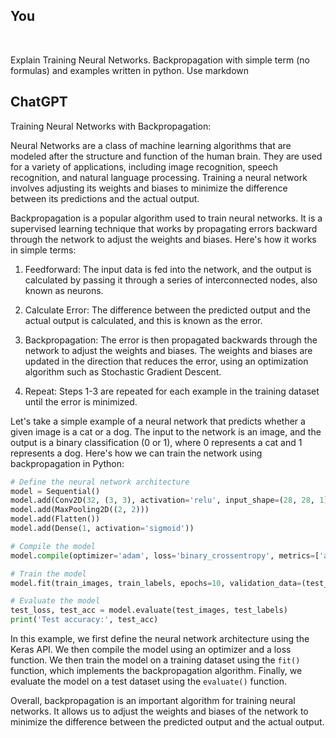 You
---

 

Explain Training Neural Networks. Backpropagation with simple term (no formulas) and examples written in python. Use markdown

ChatGPT
-------

Training Neural Networks with Backpropagation:

Neural Networks are a class of machine learning algorithms that are modeled after the structure and function of the human brain. They are used for a variety of applications, including image recognition, speech recognition, and natural language processing. Training a neural network involves adjusting its weights and biases to minimize the difference between its predictions and the actual output.

Backpropagation is a popular algorithm used to train neural networks. It is a supervised learning technique that works by propagating errors backward through the network to adjust the weights and biases. Here's how it works in simple terms:

1.  Feedforward: The input data is fed into the network, and the output is calculated by passing it through a series of interconnected nodes, also known as neurons.

2.  Calculate Error: The difference between the predicted output and the actual output is calculated, and this is known as the error.

3.  Backpropagation: The error is then propagated backwards through the network to adjust the weights and biases. The weights and biases are updated in the direction that reduces the error, using an optimization algorithm such as Stochastic Gradient Descent.

4.  Repeat: Steps 1-3 are repeated for each example in the training dataset until the error is minimized.


Let's take a simple example of a neural network that predicts whether a given image is a cat or a dog. The input to the network is an image, and the output is a binary classification (0 or 1), where 0 represents a cat and 1 represents a dog. Here's how we can train the network using backpropagation in Python:

```python
# Define the neural network architecture
model = Sequential()
model.add(Conv2D(32, (3, 3), activation='relu', input_shape=(28, 28, 1)))
model.add(MaxPooling2D((2, 2)))
model.add(Flatten())
model.add(Dense(1, activation='sigmoid'))

# Compile the model
model.compile(optimizer='adam', loss='binary_crossentropy', metrics=['accuracy'])

# Train the model
model.fit(train_images, train_labels, epochs=10, validation_data=(test_images, test_labels))

# Evaluate the model
test_loss, test_acc = model.evaluate(test_images, test_labels)
print('Test accuracy:', test_acc)
```

In this example, we first define the neural network architecture using the Keras API. We then compile the model using an optimizer and a loss function. We then train the model on a training dataset using the `fit()` function, which implements the backpropagation algorithm. Finally, we evaluate the model on a test dataset using the `evaluate()` function.

Overall, backpropagation is an important algorithm for training neural networks. It allows us to adjust the weights and biases of the network to minimize the difference between the predicted output and the actual output.